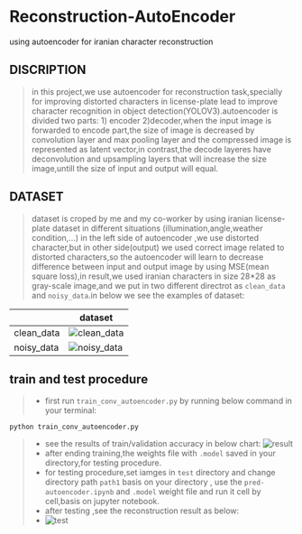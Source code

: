 # Reconstruction-AutoEncoder
using autoencoder for iranian character reconstruction

## DISCRIPTION
> in this project,we use autoencoder for reconstruction task,specially for improving distorted characters in license-plate lead to improve character recognition in object detection(YOLOV3).autoencoder is divided two parts: 1) encoder 2)decoder,when the input image is forwarded to encode part,the size of image is decreased by convolution layer and max pooling layer and the compressed image is represented as latent vector,in contrast,the decode layeres have deconvolution and upsampling layers that will increase the size image,untill the size of input and output will equal.

## DATASET
> dataset is croped by me and my co-worker by using iranian license-plate dataset in different situations (illumination,angle,weather condition,...) in the left side of autoencoder ,we use distorted character,but in other side(output) we used correct image related to distorted characters,so the autoencoder will learn to decrease difference between input and output image by using MSE(mean square loss),in result,we used iranian characters in size 28*28 as gray-scale image,and we put in two different directrot as `clean_data` and `noisy_data`.in below we see the examples of dataset:

|              | dataset | 
| -----------  | -------- | 
| clean_data   | ![clean_data](https://user-images.githubusercontent.com/53394692/111038670-8723ab80-843f-11eb-98dc-c8dfc762a406.PNG) | 
| noisy_data   |  ![noisy_data](https://user-images.githubusercontent.com/53394692/111038687-9c98d580-843f-11eb-80f6-f3d519483db2.PNG) | 

## train and test procedure
> * first run `train_conv_autoencoder.py` by running below command in your terminal:
 ```
python train_conv_autoencoder.py
 ``` 
> * see the results of train/validation accuracy in below chart:
![result](https://user-images.githubusercontent.com/53394692/111039583-0ca95a80-8444-11eb-873e-9607e24b86f3.png)
> * after ending training,the weights file with `.model` saved in your directory,for testing procedure.
> * for testing procedure,set iamges in `test` directory and change directory path `path1` basis on your directory , use the `pred-autoencoder.ipynb` and `.model` weight file and run it cell by cell,basis on jupyter notebook.
> * after testing ,see the reconstruction result as below:
> * ![test](https://user-images.githubusercontent.com/53394692/111040017-614dd500-8446-11eb-8d9d-883ee4ba9aa8.PNG)
